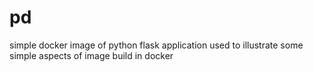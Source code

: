 # pd
simple docker image of python flask application used to illustrate some simple aspects of image build in docker
